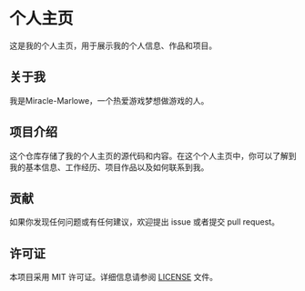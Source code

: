 # 个人主页

这是我的个人主页，用于展示我的个人信息、作品和项目。

## 关于我

我是Miracle-Marlowe，一个热爱游戏梦想做游戏的人。

## 项目介绍

这个仓库存储了我的个人主页的源代码和内容。在这个个人主页中，你可以了解到我的基本信息、工作经历、项目作品以及如何联系到我。

## 贡献

如果你发现任何问题或有任何建议，欢迎提出 issue 或者提交 pull request。

## 许可证

本项目采用 MIT 许可证。详细信息请参阅 [LICENSE](LICENSE) 文件。
